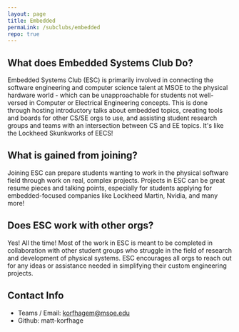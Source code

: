 ```yaml
---
layout: page
title: Embedded
permaLink: /subclubs/embedded
repo: true
---
```


## What does Embedded Systems Club Do?
Embedded Systems Club (ESC) is primarily involved in connecting the software engineering and computer science talent at MSOE to the physical hardware world - which can be unapproachable for students not well-versed in Computer or Electrical Engineering concepts. This is done through hosting introductory talks about embedded topics, creating tools and boards for other CS/SE orgs to use, and assisting student research groups and teams with an intersection between CS and EE topics. It's like the Lockheed Skunkworks of EECS!

## What is gained from joining?

Joining ESC can prepare students wanting to work in the physical software field through work on real, complex projects. Projects in ESC can be great resume pieces and talking points, especially for students applying for embedded-focused companies like Lockheed Martin, Nvidia, and many more!

## Does ESC work with other orgs?

Yes! All the time! Most of the work in ESC is meant to be completed in collaboration with other student groups who struggle in the field of research and development of physical systems. ESC encourages all orgs to reach out for any ideas or assistance needed in simplifying their custom engineering projects.

## Contact Info

- Teams / Email: korfhagem@msoe.edu
- Github: matt-korfhage
